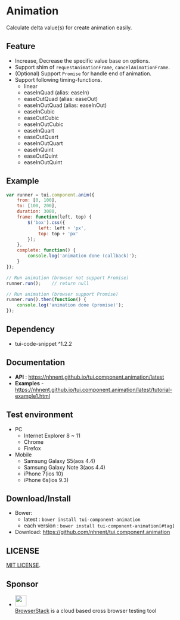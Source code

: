 Animation
===============
Calculate delta value(s) for create animation easily.

## Feature

* Increase, Decrease the specific value base on options.
* Support shim of `requestAnimationFrame`, `cancelAnimationFrame`.
* (Optional) Support `Promise` for handle end of animation.
* Support following timing-functions.
	* linear
	* easeInQuad (alias: easeIn)
	* easeOutQuad (alias: easeOut)
	* easeInOutQuad (alias: easeInOut)
    * easeInCubic
    * easeOutCubic
    * easeInOutCubic
    * easeInQuart
    * easeOutQuart
    * easeInOutQuart
    * easeInQuint
    * easeOutQuint
    * easeInOutQuint

## Example

```js
var runner = tui.component.anim({
    from: [0, 100],
    to: [100, 200],
    duration: 3000,
    frame: function(left, top) {
        $('box').css({
            left: left + 'px',
            top: top + 'px'
        });
    },
    complete: function() {
        console.log('animation done (callback)');
    }
});

// Run animation (browser not support Promise)
runner.run();    // return null

// Run animation (browser support Promise)
runner.run().then(function() {
    console.log('animation done (promise)');
});
```

## Dependency
* tui-code-snippet ^1.2.2

## Documentation
* **API** : https://nhnent.github.io/tui.component.animation/latest
* **Examples** - https://nhnent.github.io/tui.component.animation/latest/tutorial-example1.html

## Test environment
* PC
	* Internet Explorer 8 ~ 11
	* Chrome
	* Firefox
* Mobile
	* Samsung Galaxy S5(aos 4.4)
    * Samsung Galaxy Note 3(aos 4.4)
	* iPhone 7(ios 10)
    * iPhone 6s(ios 9.3)

## Download/Install
* Bower:
   * latest : `bower install tui-component-animation`
   * each version : `bower install tui-component-animation[#tag]`
* Download: https://github.com/nhnent/tui.component.animation

## LICENSE
[MIT LICENSE](LICENSE).

## Sponsor
* <img src="https://cloud.githubusercontent.com/assets/12269563/12287774/8cf4d2c0-ba12-11e5-9fa8-0a9c452cca05.png" height="30"><br>
 [BrowserStack](https://www.browserstack.com/) is a cloud based cross browser testing tool
